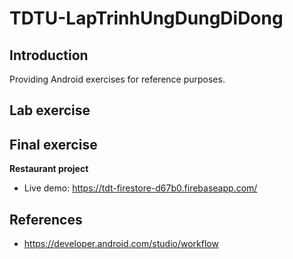 # TDTU-LapTrinhUngDungDiDong
## Introduction
Providing Android exercises for reference purposes.

## Lab exercise

## Final exercise
<b>Restaurant project</b>
- Live demo: https://tdt-firestore-d67b0.firebaseapp.com/

## References
- https://developer.android.com/studio/workflow

